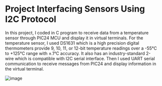 # Project Interfacing Sensors Using I2C Protocol

In this project, I coded in C program to receive data from a temperature sensor through PIC24 MCU and display it in virtual terminals. For the temperature sensor, I used DS1631 which is a high precision digital thermometers provide 9, 10, 11, or 12-bit temperature readings over a -55°C to +125°C range with ±.1°C accuracy. It also has an industry-standard 2-wire which is compatible with I2C serial interface. Then I used UART serial communication to receive messages from PIC24 and display information in the virtual terminal.

![image](https://user-images.githubusercontent.com/85450944/155096978-335fa4ef-0c9b-44a3-816b-76450b1a283b.png)
